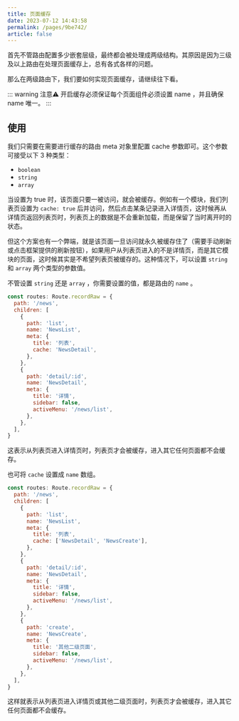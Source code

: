 ```yaml
---
title: 页面缓存
date: 2023-07-12 14:43:58
permalink: /pages/9be742/
article: false
---
```

首先不管路由配置多少嵌套层级，最终都会被处理成两级结构。其原因是因为三级及以上路由在处理页面缓存上，总有各式各样的问题。

那么在两级路由下，我们要如何实现页面缓存，请继续往下看。

::: warning 注意⚠️
开启缓存必须保证每个页面组件必须设置 name ，并且确保 name 唯一。
:::
## 使用
我们只需要在需要进行缓存的路由 meta 对象里配置 cache 参数即可。这个参数可接受以下 3 种类型：

* `boolean`
* `string`
* `array`

当设置为 true 时，该页面只要一被访问，就会被缓存。例如有一个模块，我们列表页设置为 `cache: true` 后并访问，然后点击某条记录进入详情页，这时候再从详情页返回列表页时，列表页上的数据是不会重新加载，而是保留了当时离开时的状态。

但这个方案也有一个弊端，就是该页面一旦访问就永久被缓存住了（需要手动刷新或点击框架提供的刷新按钮），如果用户从列表页进入的不是详情页，而是其它模块的页面，这时候其实是不希望列表页被缓存的。这种情况下，可以设置 `string` 和 `array` 两个类型的参数值。

不管设置 `string` 还是 `array` ，你需要设置的值，都是路由的 `name` 。

```js
const routes: Route.recordRaw = {
  path: '/news',
  children: [
    {
      path: 'list',
      name: 'NewsList',
      meta: {
        title: '列表',
        cache: 'NewsDetail',
      },
    },
    {
      path: 'detail/:id',
      name: 'NewsDetail',
      meta: {
        title: '详情',
        sidebar: false,
        activeMenu: '/news/list',
      },
    },
  ],
}
```
这表示从列表页进入详情页时，列表页才会被缓存，进入其它任何页面都不会缓存。

也可将 `cache` 设置成 `name` 数组。

```js
const routes: Route.recordRaw = {
  path: '/news',
  children: [
    {
      path: 'list',
      name: 'NewsList',
      meta: {
        title: '列表',
        cache: ['NewsDetail', 'NewsCreate'],
      },
    },
    {
      path: 'detail/:id',
      name: 'NewsDetail',
      meta: {
        title: '详情',
        sidebar: false,
        activeMenu: '/news/list',
      },
    },
    {
      path: 'create',
      name: 'NewsCreate',
      meta: {
        title: '其他二级页面',
        sidebar: false,
        activeMenu: '/news/list',
      },
    },
  ],
}
```
这样就表示从列表页进入详情页或其他二级页面时，列表页才会被缓存，进入其它任何页面都不会缓存。
